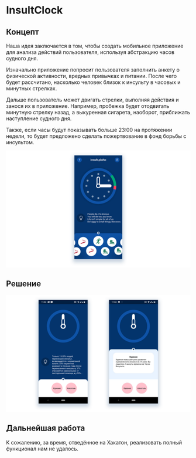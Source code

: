 # InsultClock

## Концепт

Наша идея заключается в том, чтобы создать мобильное приложение для анализа действий пользователя, используя абстракцию часов судного дня. 

Изначально приложение попросит пользователя заполнить анкету о физической активности, вредных привычках и питании. После чего будет рассчитано, насколько человек близок к инсульту в часовых и минутных стрелках.

Дальше пользователь может двигать стрелки, выполняя действия и занося их в приложение. Например, пробежка будет отодвигать минутную стрелку назад, а выкуренная сигарета, наоборот, приближать наступление судного дня.

Также, если часы будут показывать больше 23:00 на протяжении недели, то будет предложено сделать пожертвование в фонд борьбы с инсультом.

![Layout](design/layout.png)

## Решение

![Solution](design/solution.png)

## Дальнейшая работа

К сожалению, за время, отведённое на Хакатон, реализовать полный функционал нам не удалось.